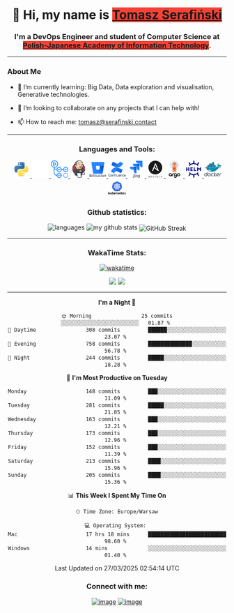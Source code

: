 <h1 align="center">👋 Hi, my name is <a href="https://serafinski.net" style="background-color: #f44336"> Tomasz Serafiński </a></h1>
<h3 align="center"> I'm a DevOps Engineer and student of Computer Science at <a href="https://www.pja.edu.pl/en" style="background-color: #f44336">Polish-Japanese Academy of Information Technology</a>.</h3>

---

### About Me
- 🌱 I’m currently learning: Big Data, Data exploration and visualisation, Generative technologies.

- 💞️ I’m looking to collaborate on any projects that I can help with!

- 📫 How to reach me: tomasz@serafinski.contact

---

<h3 align="center">Languages and Tools:</h3>

<p align="center">
  <a href="https://www.python.org/" target="_blank"> 
    <img src="https://github.com/devicons/devicon/blob/master/icons/python/python-original.svg" alt="python" width="40" height="40"/> 
  </a>
  <a href="https://github.com/" target="_blank"> 
    <img src="src/GitHub-Mark-Light-120px-plus.png" alt="github" width="40" height="40"/> 
  </a>
  <a href="https://github.com/" target="_blank"> 
    <img src="https://github.com/devicons/devicon/blob/master/icons/githubactions/githubactions-original.svg" alt="github-actions" width="40" height="40"/> 
  </a>
  <a href="https://www.jenkins.io" target="_blank"> 
    <img src="https://github.com/devicons/devicon/blob/master/icons/jenkins/jenkins-original.svg" alt="jenkins" width="40" height="40"/> 
  </a>
  <a href="https://bitbucket.org" target="_blank"> 
    <img src="https://github.com/devicons/devicon/blob/master/icons/bitbucket/bitbucket-original-wordmark.svg" alt="bitbucket" width="40" height="40"/> 
  </a>
  <a href="https://www.atlassian.com/software/confluence" target="_blank"> 
    <img src="https://github.com/devicons/devicon/blob/master/icons/confluence/confluence-original-wordmark.svg" alt="confluence" width="40" height="40"/> 
  </a>
  <a href="https://www.atlassian.com/software/jira" target="_blank"> 
    <img src="https://github.com/devicons/devicon/blob/master/icons/jira/jira-original-wordmark.svg" alt="jira" width="40" height="40"/> 
  </a>
  <a href="https://docs.ansible.com" target="_blank"> 
    <img src="https://github.com/devicons/devicon/blob/master/icons/ansible/ansible-original-wordmark.svg" alt="ansible" width="40" height="40"/> 
  </a>
  <a href="https://argoproj.github.io/cd/" target="_blank"> 
    <img src="https://github.com/devicons/devicon/blob/master/icons/argocd/argocd-original-wordmark.svg" alt="argocd" width="40" height="40"/> 
  </a>
  <a href="https://helm.sh" target="_blank"> 
    <img src="https://github.com/devicons/devicon/blob/master/icons/helm/helm-original.svg" alt="helm" width="40" height="40"/> 
  </a>
  <a href="https://www.docker.com" target="_blank"> 
    <img src="https://github.com/devicons/devicon/blob/master/icons/docker/docker-original-wordmark.svg" alt="docker" width="40" height="40"/> 
  </a>
  <a href="https://kubernetes.io" target="_blank"> 
    <img src="https://github.com/devicons/devicon/blob/master/icons/kubernetes/kubernetes-original-wordmark.svg" alt="kubernetes" width="40" height="40"/> 
  </a>
</p>



<div align="center">

<h3 align="center">Github statistics: </h3>
  <img height= "150" src="https://github-readme-stats-serafinski.vercel.app/api?username=serafinski&theme=dark&show_icons=true" alt="languages" />
  <img height= "150" src="https://github-readme-stats-serafinski.vercel.app/api/top-langs/?username=serafinski&layout=compact&theme=dark&l&langs_count=10" alt="my github stats" />
  <img align="center" src="https://github-readme-streak-stats.herokuapp.com?user=serafinski&theme=dark" alt="GitHub Streak" />
</div>

---

<h3 align="center">WakaTime Stats:</h3>
<div align="center">

[![wakatime](https://wakatime.com/badge/user/c88d1b82-ebdd-4842-ad45-93f471842103.svg)](https://wakatime.com/@c88d1b82-ebdd-4842-ad45-93f471842103)
</div>

<div align="center">

<img height= "300" src="https://wakatime.com/share/@serafinski/bf0c909e-ff5b-48dc-b5c8-9db0a2a07701.svg"/>
<img height= "300" src="https://wakatime.com/share/@serafinski/5e9cd917-109e-422c-bcd0-62b469b65408.svg"/>

</div>

---
<div align="center">

<!--START_SECTION:waka-->
**I'm a Night 🦉** 

```text
🌞 Morning                25 commits          ░░░░░░░░░░░░░░░░░░░░░░░░░   01.87 % 
🌆 Daytime                308 commits         ██████░░░░░░░░░░░░░░░░░░░   23.07 % 
🌃 Evening                758 commits         ██████████████░░░░░░░░░░░   56.78 % 
🌙 Night                  244 commits         █████░░░░░░░░░░░░░░░░░░░░   18.28 % 
```
📅 **I'm Most Productive on Tuesday** 

```text
Monday                   148 commits         ███░░░░░░░░░░░░░░░░░░░░░░   11.09 % 
Tuesday                  281 commits         █████░░░░░░░░░░░░░░░░░░░░   21.05 % 
Wednesday                163 commits         ███░░░░░░░░░░░░░░░░░░░░░░   12.21 % 
Thursday                 173 commits         ███░░░░░░░░░░░░░░░░░░░░░░   12.96 % 
Friday                   152 commits         ███░░░░░░░░░░░░░░░░░░░░░░   11.39 % 
Saturday                 213 commits         ████░░░░░░░░░░░░░░░░░░░░░   15.96 % 
Sunday                   205 commits         ████░░░░░░░░░░░░░░░░░░░░░   15.36 % 
```


📊 **This Week I Spent My Time On** 

```text
🕑︎ Time Zone: Europe/Warsaw

💻 Operating System: 
Mac                      17 hrs 18 mins      █████████████████████████   98.60 % 
Windows                  14 mins             ░░░░░░░░░░░░░░░░░░░░░░░░░   01.40 % 
```


 Last Updated on 27/03/2025 02:54:14 UTC
<!--END_SECTION:waka-->

</div>

<h3 align="center">Connect with me:</h3>
<div align="center">

[![image](https://img.shields.io/badge/LinkedIn-0077B5?style=for-the-badge&logo=linkedin&logoColor=white)](https://www.linkedin.com/in/tomasz-serafinski/)
[![image](https://img.shields.io/badge/Gmail-D14836?style=for-the-badge&logo=gmail&logoColor=white)](mailto:tomasz@serafinski.contact)

</div>
